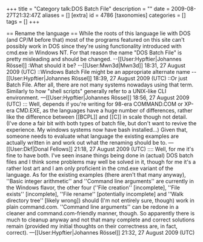 +++
title = "Category talk:DOS Batch File"
description = ""
date = 2009-08-27T21:32:47Z
aliases = []
[extra]
id = 4786
[taxonomies]
categories = []
tags = []
+++

== Rename the language ==
While the roots of this language lie with DOS (and CP/M before that) most of the programs featured on this site can't possibly work in DOS since they're using functionality introduced with cmd.exe in Windows NT. For that reason the name "DOS Batch File" is pretty misleading and should be changed. --[[User:Hypftier|Johannes Rössel]]
:What should it be? --[[User:Mwn3d|Mwn3d]] 18:31, 27 August 2009 (UTC)
::Windows Batch File might be an appropriate alternate name --[[User:Hypftier|Johannes Rössel]] 18:39, 27 August 2009 (UTC)
::Or just Batch File. After all, there are not many systems nowadays using that term. Similarly to how "shell scripts" generally refer to a UNIX-like CLI environment. —[[User:Hypftier|Johannes Rössel]] 18:56, 27 August 2009 (UTC)
::: Well, depends if you're writing for 98-era COMMAND.COM or XP-era CMD.EXE, as the languages have a huge number of differences, rather like the difference between [[BCPL]] and [[C]] in scale though not detail. (I've done a fair bit with both types of batch file, but don't want to revive the experience. My windows systems now have bash installed…) Given that, someone needs to evaluate what language the existing examples are actually written in and work out what the renaming should be to. —[[User:Dkf|Donal Fellows]] 21:18, 27 August 2009 (UTC)
:::: Well, for me it's fine to have both. I've seen insane things being done in (actual) DOS batch files and I think some problems may well be solved in it, though for me it's a rather lost art and I am only proficient in the  cmd.exe variant of the language. As for the existing examples (there aren't that many anyway), ''Basic integer arithmetic'' and ''Command line arguments'' are currently in the Windows flavor, the other four (''File creation'' [incomplete], ''File exists'' [incomplete], ''File rename'' [potentially incomplete] and ''Walk directory tree'' [likely wrong]) should (I'm not entirely sure, though) work in plain command.com. ''Command line arguments'' can be redone in a cleaner and command.com-friendly manner, though. So apparently there is much to cleanup anyway and not that many complete and correct solutions remain (provided my initial thoughts on their correctness are, in fact, correct). —[[User:Hypftier|Johannes Rössel]] 21:32, 27 August 2009 (UTC)
